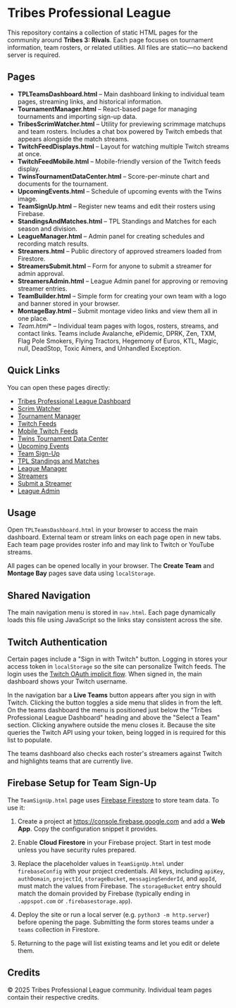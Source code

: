 # Tribes Professional League

This repository contains a collection of static HTML pages for the community around **Tribes 3: Rivals**. Each page focuses on tournament information, team rosters, or related utilities. All files are static—no backend server is required.

## Pages

- **TPLTeamsDashboard.html** – Main dashboard linking to individual team pages, streaming links, and historical information.
- **TournamentManager.html** – React-based page for managing tournaments and importing sign-up data.
- **TribesScrimWatcher.html** – Utility for previewing scrimmage matchups and team rosters. Includes a chat box powered by Twitch embeds that appears alongside the match streams.
- **TwitchFeedDisplays.html** – Layout for watching multiple Twitch streams at once.
- **TwitchFeedMobile.html** – Mobile-friendly version of the Twitch feeds display.
- **TwinsTournamentDataCenter.html** – Score-per-minute chart and documents for the tournament.
- **UpcomingEvents.html** – Schedule of upcoming events with the Twins image.
- **TeamSignUp.html** – Register new teams and edit their rosters using Firebase.
- **StandingsAndMatches.html** – TPL Standings and Matches for each season and division.
- **LeagueManager.html** – Admin panel for creating schedules and recording match results.
- **Streamers.html** – Public directory of approved streamers loaded from Firestore.
- **StreamersSubmit.html** – Form for anyone to submit a streamer for admin approval.
- **StreamersAdmin.html** – League Admin panel for approving or removing streamer entries.
- **TeamBuilder.html** – Simple form for creating your own team with a logo and banner stored in your browser.
- **MontageBay.html** – Submit montage video links and view them all in one place.
- **Team*.html** – Individual team pages with logos, rosters, streams, and contact links. Teams include Avalanche, ePidemic, DPRK, Zen, TXM, Flag Pole Smokers, Flying Tractors, Hegemony of Euros, KTL, Magic, null, DeadStop, Toxic Aimers, and Unhandled Exception.

## Quick Links

You can open these pages directly:

- [Tribes Professional League Dashboard](TPLTeamsDashboard.html)
- [Scrim Watcher](TribesScrimWatcher.html)
- [Tournament Manager](TournamentManager.html)
- [Twitch Feeds](TwitchFeedDisplays.html)
- [Mobile Twitch Feeds](TwitchFeedMobile.html)
- [Twins Tournament Data Center](TwinsTournamentDataCenter.html)
- [Upcoming Events](UpcomingEvents.html)
- [Team Sign-Up](TeamSignUp.html)
- [TPL Standings and Matches](StandingsAndMatches.html)
- [League Manager](LeagueManager.html)
- [Streamers](Streamers.html)
- [Submit a Streamer](StreamersSubmit.html)
- [League Admin](StreamersAdmin.html)


## Usage

Open `TPLTeamsDashboard.html` in your browser to access the main dashboard. External team or stream links on each page open in new tabs. Each team page provides roster info and may link to Twitch or YouTube streams.

All pages can be opened locally in your browser. The **Create Team** and **Montage Bay** pages save data using `localStorage`.
## Shared Navigation

The main navigation menu is stored in `nav.html`. Each page dynamically loads this file using JavaScript so the links stay consistent across the site.

## Twitch Authentication

Certain pages include a "Sign in with Twitch" button. Logging in stores your access token in `localStorage` so the site can personalize Twitch feeds. The login uses the [Twitch OAuth implicit flow](https://dev.twitch.tv/docs/authentication/getting-tokens-oauth#implicit-code-flow).
When signed in, the main dashboard shows your Twitch username.

In the navigation bar a **Live Teams** button appears after you sign in with Twitch. Clicking the button toggles a side menu that slides in from the left. On the teams dashboard the menu is positioned just below the "Tribes Professional League Dashboard" heading and above the "Select a Team" section. Clicking anywhere outside the menu closes it. Because the site queries the Twitch API using your token, being logged in is required for this list to populate.

The teams dashboard also checks each roster's streamers against Twitch and highlights teams that are currently live.

## Firebase Setup for Team Sign-Up

The `TeamSignUp.html` page uses [Firebase Firestore](https://firebase.google.com/docs/firestore) to store team data. To use it:

1. Create a project at <https://console.firebase.google.com> and add a **Web App**. Copy the configuration snippet it provides.
2. Enable **Cloud Firestore** in your Firebase project. Start in test mode unless you have security rules prepared.

3. Replace the placeholder values in `TeamSignUp.html` under `firebaseConfig` with your project credentials. All keys, including `apiKey`, `authDomain`, `projectId`, `storageBucket`, `messagingSenderId`, and `appId`, must match the values from Firebase.
   The `storageBucket` entry should match the domain provided by Firebase (typically ending in `.appspot.com` or `.firebasestorage.app`).
4. Deploy the site or run a local server (e.g. `python3 -m http.server`) before opening the page. Submitting the form stores teams under a `teams` collection in Firestore.

5. Returning to the page will list existing teams and let you edit or delete them.

## Credits

© 2025 Tribes Professional League community. Individual team pages contain their respective credits.
